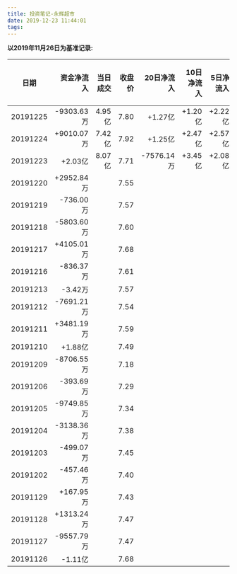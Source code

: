 ```yaml
---
title: 投资笔记-永辉超市
date: 2019-12-23 11:44:01
tags:
---
```

**以2019年11月26日为基准记录:**

| 日期 | 资金净流入 | 当日成交 |收盘价 |20日净流入|10日净流入 |5日净流入|3日净流入|沪股通流入|沪股通持股比例|沪股通持股数量
|:----:|----:|----:|----:|----:|----:|----:|----:|----:|----:|----:|
| 20191225| -9303.63万 |4.95亿 |7.80|+1.27亿|+1.20亿|+2.22亿|2.00亿||||
| 20191224| +9010.07万 |7.42亿 |7.92|+1.25亿|+2.47亿|+2.57亿|3.22亿|0|2.1%|1.99亿|
| 20191223| +2.03亿 |8.07亿 |7.71|-7576.14万|+3.45亿|+2.08亿|2.25亿|+561.44万|2.1%|1.99亿|
| 20191220| +2952.84万 | |7.55||||||||
| 20191219| -736.00万  | |7.57||||||||
| 20191218| -5803.60万 | |7.60||||||||
| 20191217| +4105.01万 | |7.68||||||||
| 20191216| -836.37万  | |7.61||||||||
| 20191213| -3.42万    | |7.57||||||||
| 20191212| -7691.21万 | |7.54||||||||
| 20191211| +3481.19万 | |7.59||||||||
| 20191210| +1.88亿    | |7.49||||||||
| 20191209| -8706.55万 | |7.18||||||||
| 20191206| -393.69万  | |7.29||||||||
| 20191205| -9749.85万 | |7.34||||||||
| 20191204| -3138.36万 | |7.38||||||||
| 20191203| -499.07万  | |7.45||||||||
| 20191202| -457.46万  | |7.40||||||||
| 20191129| +167.95万  | |7.43||||||||
| 20191128| +1313.24万 | |7.47||||||||
| 20191127| -9557.79万 | |7.47|||||-703.21|2.05|1.95|
| 20191126| -1.11亿    | |7.68|||||+470.68|2.13|2.02|


